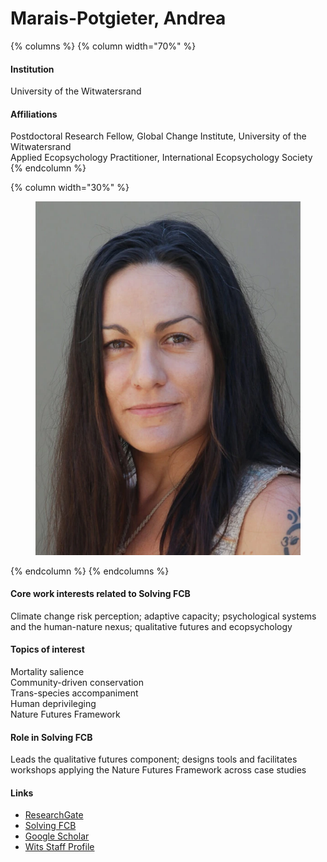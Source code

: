 # Marais-Potgieter, Andrea

{% columns %}
{% column width="70%" %}
#### Institution

University of the Witwatersrand

#### Affiliations

Postdoctoral Research Fellow, Global Change Institute, University of the Witwatersrand\
Applied Ecopsychology Practitioner, International Ecopsychology Society
{% endcolumn %}

{% column width="30%" %}
<figure><img src="https://raw.githubusercontent.com/Solving-FCB/docs/refs/heads/main/.img/marais-potgieter-a.webp" alt=""></figure>
{% endcolumn %}
{% endcolumns %}

#### Core work interests related to Solving FCB

Climate change risk perception; adaptive capacity; psychological systems and the human-nature nexus; qualitative futures and ecopsychology

#### Topics of interest

Mortality salience\
Community-driven conservation\
Trans-species accompaniment\
Human deprivileging\
Nature Futures Framework

#### Role in Solving FCB

Leads the qualitative futures component; designs tools and facilitates workshops applying the Nature Futures Framework across case studies

#### Links

* [ResearchGate](https://www.researchgate.net/profile/Andrea-Marais-Potgieter)
* [Solving FCB](https://solvingfcb.org/people/marais-potgieter-a/)
* [Google Scholar](https://scholar.google.com/scholar?hl=en\&as_sdt=0%2C5\&q=Marais-Potgieter+A\&btnG=)
* [Wits Staff Profile](https://www.wits.ac.za/staff/academic-a-z-listing/m/andreamarais-potgieterwitsacza/)
